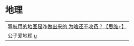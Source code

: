 # 地理

|                                                                               |
| ----------------------------------------------------------------------------- |
| [导航用的地图是咋做出来的 为啥还不收费？【思维+】](https://www.bilibili.com/video/av203303130/)      |
| 公子爱地理 [u](https://www.youtube.com/channel/UCT1gtwnHxjzgwa1iJ2SSx6A/playlists) |
